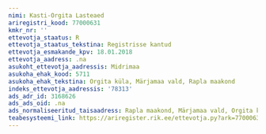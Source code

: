 ```yaml
---
nimi: Kasti-Orgita Lasteaed
ariregistri_kood: 77000631
kmkr_nr: ''
ettevotja_staatus: R
ettevotja_staatus_tekstina: Registrisse kantud
ettevotja_esmakande_kpv: 18.01.2018
ettevotja_aadress: .na
asukoht_ettevotja_aadressis: Midrimaa
asukoha_ehak_kood: 5711
asukoha_ehak_tekstina: Orgita küla, Märjamaa vald, Rapla maakond
indeks_ettevotja_aadressis: '78313'
ads_adr_id: 3168626
ads_ads_oid: .na
ads_normaliseeritud_taisaadress: Rapla maakond, Märjamaa vald, Orgita küla, Midrimaa
teabesysteemi_link: https://ariregister.rik.ee/ettevotja.py?ark=77000631&ref=rekvisiidid
---
```

